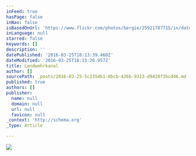 ```yaml
---
inFeed: true
hasPage: false
inNav: false
isBasedOnUrl: 'https://www.flickr.com/photos/bergie/25921787715/in/datetaken-public/'
inLanguage: null
starred: false
keywords: []
description: ''
datePublished: '2016-03-25T18:13:39.460Z'
dateModified: '2016-03-25T18:13:26.957Z'
title: Landwehrkanal
author: []
sourcePath: _posts/2016-03-25-5c2354b1-8bcb-426b-9313-d9428f3bcd46.md
published: true
authors: []
publisher:
  name: null
  domain: null
  url: null
  favicon: null
_context: 'http://schema.org'
_type: Article

---
```

![](https://the-grid-user-content.s3-us-west-2.amazonaws.com/3acd6c6e-f642-4658-a0f7-4c9c8822a619.jpg)